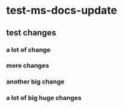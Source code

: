 # test-ms-docs-update

## test changes

### a lot of change

### more changes

### another big change

### a lot of big huge changes